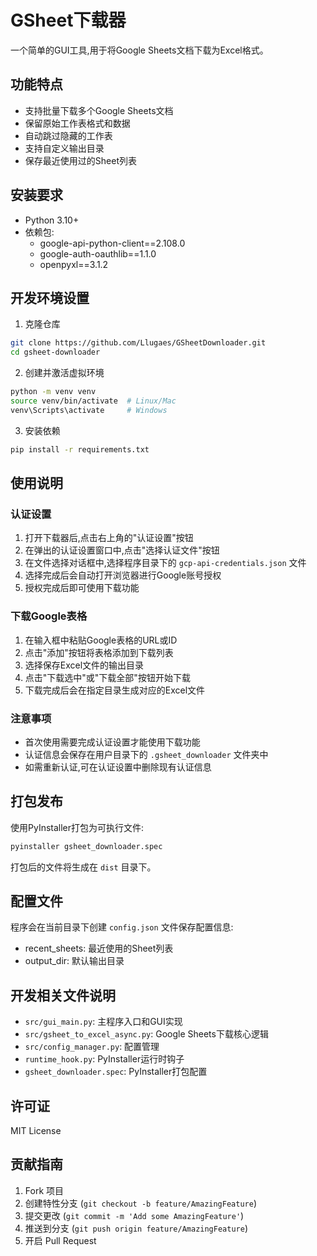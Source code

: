 # GSheet下载器

一个简单的GUI工具,用于将Google Sheets文档下载为Excel格式。

## 功能特点

- 支持批量下载多个Google Sheets文档
- 保留原始工作表格式和数据
- 自动跳过隐藏的工作表
- 支持自定义输出目录
- 保存最近使用过的Sheet列表

## 安装要求

- Python 3.10+
- 依赖包:
  - google-api-python-client==2.108.0
  - google-auth-oauthlib==1.1.0
  - openpyxl==3.1.2

## 开发环境设置

1. 克隆仓库
```bash
git clone https://github.com/Llugaes/GSheetDownloader.git
cd gsheet-downloader
```

2. 创建并激活虚拟环境
```bash
python -m venv venv
source venv/bin/activate  # Linux/Mac
venv\Scripts\activate     # Windows
```

3. 安装依赖
```bash
pip install -r requirements.txt
```

## 使用说明

### 认证设置

1. 打开下载器后,点击右上角的"认证设置"按钮
2. 在弹出的认证设置窗口中,点击"选择认证文件"按钮
3. 在文件选择对话框中,选择程序目录下的 `gcp-api-credentials.json` 文件
4. 选择完成后会自动打开浏览器进行Google账号授权
5. 授权完成后即可使用下载功能

### 下载Google表格

1. 在输入框中粘贴Google表格的URL或ID
2. 点击"添加"按钮将表格添加到下载列表
3. 选择保存Excel文件的输出目录
4. 点击"下载选中"或"下载全部"按钮开始下载
5. 下载完成后会在指定目录生成对应的Excel文件

### 注意事项

- 首次使用需要完成认证设置才能使用下载功能
- 认证信息会保存在用户目录下的 `.gsheet_downloader` 文件夹中
- 如需重新认证,可在认证设置中删除现有认证信息

## 打包发布

使用PyInstaller打包为可执行文件:

```bash
pyinstaller gsheet_downloader.spec
```

打包后的文件将生成在 `dist` 目录下。

## 配置文件

程序会在当前目录下创建 `config.json` 文件保存配置信息:
- recent_sheets: 最近使用的Sheet列表
- output_dir: 默认输出目录

## 开发相关文件说明

- `src/gui_main.py`: 主程序入口和GUI实现
- `src/gsheet_to_excel_async.py`: Google Sheets下载核心逻辑
- `src/config_manager.py`: 配置管理
- `runtime_hook.py`: PyInstaller运行时钩子
- `gsheet_downloader.spec`: PyInstaller打包配置

## 许可证

MIT License

## 贡献指南

1. Fork 项目
2. 创建特性分支 (`git checkout -b feature/AmazingFeature`)
3. 提交更改 (`git commit -m 'Add some AmazingFeature'`)
4. 推送到分支 (`git push origin feature/AmazingFeature`)
5. 开启 Pull Request